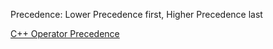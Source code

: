 Precedence: Lower Precedence first, Higher Precedence last

[C++ Operator Precedence](https://en.cppreference.com/w/cpp/language/operator_precedence)

